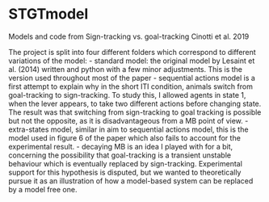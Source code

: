 # STGTmodel
 Models and code from Sign-tracking vs. goal-tracking Cinotti et al.  2019

The project is split into four different folders which correspond to different variations of the model:
      - standard model: the original model by Lesaint et al. (2014) written and python with a few minor adjustments. This is the version used throughout most of the paper
      - sequential actions model is a first attempt to explain why in the short ITI condition, animals switch from goal-tracking to sign-tracking. To study this, I allowed agents in state 1, when the lever appears, to take two different actions before changing state. The result was that switching from sign-tracking to goal tracking is possible but not the opposite, as it is disadvantageous from a MB point of view.
      - extra-states model, similar in aim to sequential actions model, this is the model used in figure 6 of the paper which also fails to account for the experimental result.
      - decaying MB is an idea I played with for a bit, concerning the possibility that goal-tracking is a transient unstable behaviour which is eventually replaced by sign-tracking. Experimental support for this hypothesis is disputed, but we wanted to theoretically pursue it as an illustration of how a model-based system can be replaced by a model free one.
